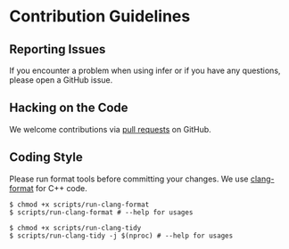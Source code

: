 # Contribution Guidelines

## Reporting Issues

If you encounter a problem when using infer or if you have any questions, please open a GitHub issue.

## Hacking on the Code

We welcome contributions via [pull requests](https://github.com/shenjunjiekoda/knight/pulls) on GitHub.

## Coding Style

Please run format tools before committing your changes. We use [clang-format](https://clang.llvm.org/docs/ClangFormat.html) for C++ code.

```shell
$ chmod +x scripts/run-clang-format
$ scripts/run-clang-format # --help for usages
```

```shell
$ chmod +x scripts/run-clang-tidy
$ scripts/run-clang-tidy -j $(nproc) # --help for usages
```